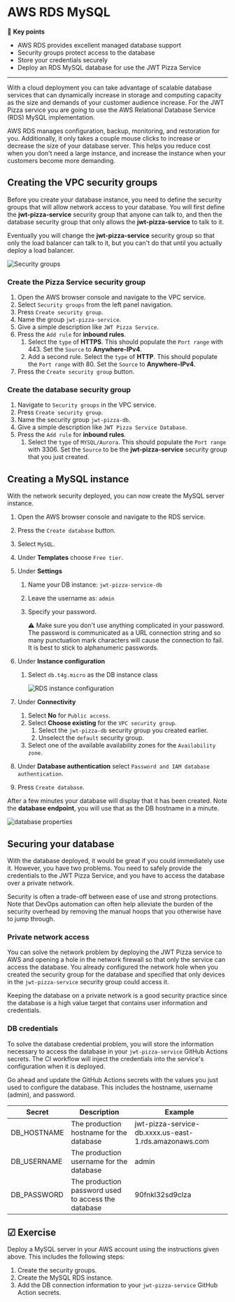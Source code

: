 # AWS RDS MySQL

🔑 **Key points**

- AWS RDS provides excellent managed database support
- Security groups protect access to the database
- Store your credentials securely
- Deploy an RDS MySQL database for use the JWT Pizza Service

---

With a cloud deployment you can take advantage of scalable database services that can dynamically increase in storage and computing capacity as the size and demands of your customer audience increase. For the JWT Pizza service you are going to use the AWS Relational Database Service (RDS) MySQL implementation.

AWS RDS manages configuration, backup, monitoring, and restoration for you. Additionally, it only takes a couple mouse clicks to increase or decrease the size of your database server. This helps you reduce cost when you don't need a large instance, and increase the instance when your customers become more demanding.

## Creating the VPC security groups

Before you create your database instance, you need to define the security groups that will allow network access to your database. You will first define the **jwt-pizza-service** security group that anyone can talk to, and then the database security group that only allows the **jwt-pizza-service** to talk to it.

Eventually you will change the **jwt-pizza-service** security group so that only the load balancer can talk to it, but you can't do that until you actually deploy a load balancer.

![Security groups](securityGroups.png)

### Create the Pizza Service security group

1. Open the AWS browser console and navigate to the VPC service.
1. Select `Security groups` from the left panel navigation.
1. Press `Create security group`.
1. Name the group `jwt-pizza-service`.
1. Give a simple description like `JWT Pizza Service`.
1. Press the `Add rule` for **inbound rules**.
   1. Select the `type` of **HTTPS**. This should populate the `Port range` with 443. Set the `Source` to **Anywhere-IPv4**.
   1. Add a second rule. Select the `type` of **HTTP**. This should populate the `Port range` with 80. Set the `Source` to **Anywhere-IPv4**.
1. Press the `Create security group` button.

### Create the database security group

1. Navigate to `Security groups` in the VPC service.
1. Press `Create security group`.
1. Name the security group `jwt-pizza-db`.
1. Give a simple description like `JWT Pizza Service Database`.
1. Press the `Add rule` for **inbound rules**.
   1. Select the `type` of `MYSQL/Aurora`. This should populate the `Port range` with 3306. Set the `Source` to be the **jwt-pizza-service** security group that you just created.

## Creating a MySQL instance

With the network security deployed, you can now create the MySQL server instance.

1. Open the AWS browser console and navigate to the RDS service.
1. Press the `Create database` button.
1. Select `MySQL`.
1. Under **Templates** choose `Free tier`.
1. Under **Settings**

   1. Name your DB instance: `jwt-pizza-service-db`
   1. Leave the username as: `admin`
   1. Specify your password.

      ⚠️ Make sure you don't use anything complicated in your password. The password is communicated as a URL connection string and so many punctuation mark characters will cause the connection to fail. It is best to stick to alphanumeric passwords.

1. Under **Instance configuration**

   1. Select `db.t4g.micro` as the DB instance class

      ![RDS instance configuration](rdsInstanceConfiguration.png)

1. Under **Connectivity**
   1. Select **No** for `Public access`.
   1. Select **Choose existing** for the `VPC security group`.
      1. Select the `jwt-pizza-db` security group you created earlier.
      1. Unselect the `default` security group.
   1. Select one of the available availability zones for the `Availability zone`.
1. Under **Database authentication** select `Password and IAM database authentication`.
1. Press `Create database`.

After a few minutes your database will display that it has been created. Note the **database endpoint**, you will use that as the DB hostname in a minute.

![database properties](databaseProperties.png)

## Securing your database

With the database deployed, it would be great if you could immediately use it. However, you have two problems. You need to safely provide the credentials to the JWT Pizza Service, and you have to access the database over a private network.

Security is often a trade-off between ease of use and strong protections. Note that DevOps automation can often help alleviate the burden of the security overhead by removing the manual hoops that you otherwise have to jump through.

### Private network access

You can solve the network problem by deploying the JWT Pizza service to AWS and opening a hole in the network firewall so that only the service can access the database. You already configured the network hole when you created the security group for the database and specified that only devices in the `jwt-pizza-service` security group could access it.

Keeping the database on a private network is a good security practice since the database is a high value target that contains user information and credentials.

### DB credentials

To solve the database credential problem, you will store the information necessary to access the database in your `jwt-pizza-service` GitHub Actions secrets. The CI workflow will inject the credentials into the service's configuration when it is deployed.

Go ahead and update the GitHub Actions secrets with the values you just used to configure the database. This includes the hostname, username (admin), and password.

| Secret      | Description                                         | Example                                               |
| ----------- | --------------------------------------------------- | ----------------------------------------------------- |
| DB_HOSTNAME | The production hostname for the database            | jwt-pizza-service-db.xxxx.us-east-1.rds.amazonaws.com |
| DB_USERNAME | The production username for the database            | admin                                                 |
| DB_PASSWORD | The production password used to access the database | 90fnkl32sd9clza                                       |

## ☑ Exercise

Deploy a MySQL server in your AWS account using the instructions given above. This includes the following steps:

1. Create the security groups.
1. Create the MySQL RDS instance.
1. Add the DB connection information to your `jwt-pizza-service` GitHub Action secrets.
